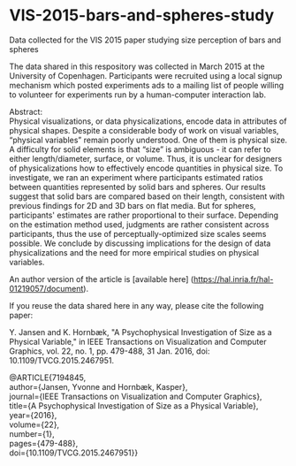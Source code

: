 # VIS-2015-bars-and-spheres-study
Data collected for the VIS 2015 paper studying size perception of bars and spheres

The data shared in this respository was collected in March 2015 at the University of Copenhagen. Participants were recruited using a local signup mechanism which posted experiments ads to a mailing list of people willing to volunteer for experiments run by a human-computer interaction lab.


 
Abstract:  
Physical visualizations, or data physicalizations, encode data in attributes of physical shapes. Despite a considerable body of work on visual variables, “physical variables” remain poorly understood. One of them is physical size. A difficulty for solid elements is that “size” is ambiguous - it can refer to either length/diameter, surface, or volume. Thus, it is unclear for designers of physicalizations how to effectively encode quantities in physical size. To investigate, we ran an experiment where participants estimated ratios between quantities represented by solid bars and spheres. Our results suggest that solid bars are compared based on their length, consistent with previous findings for 2D and 3D bars on flat media. But for spheres, participants' estimates are rather proportional to their surface. Depending on the estimation method used, judgments are rather consistent across participants, thus the use of perceptually-optimized size scales seems possible. We conclude by discussing implications for the design of data physicalizations and the need for more empirical studies on physical variables.

An author version of the article is [available here] (https://hal.inria.fr/hal-01219057/document).


If you reuse the data shared here in any way, please cite the following paper:


Y. Jansen and K. Hornbæk, "A Psychophysical Investigation of Size as a Physical Variable," in IEEE Transactions on Visualization and Computer Graphics, vol. 22, no. 1, pp. 479-488, 31 Jan. 2016, doi: 10.1109/TVCG.2015.2467951.


@ARTICLE{7194845,  
  author={Jansen, Yvonne and Hornbæk, Kasper},  
  journal={IEEE Transactions on Visualization and Computer Graphics},   
  title={A Psychophysical Investigation of Size as a Physical Variable},   
  year={2016},  
  volume={22},  
  number={1},  
  pages={479-488},  
  doi={10.1109/TVCG.2015.2467951}}  
